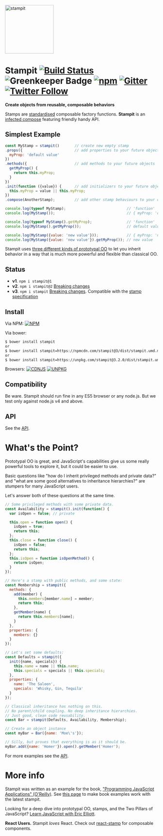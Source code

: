 <img src="https://raw.githubusercontent.com/stampit-org/stampit-logo/master/stampit-logo.png" alt="stampit" width="160" />

# Stampit [![Build Status](https://travis-ci.org/stampit-org/stampit.svg?branch=master)](https://travis-ci.org/stampit-org/stampit) ![Greenkeeper Badge](https://badges.greenkeeper.io/stampit-org/stampit.svg) [![npm](https://img.shields.io/npm/dm/stampit.svg)](https://www.npmjs.com/package/stampit) [![Gitter](https://badges.gitter.im/Join%20Chat.svg)](https://gitter.im/stampit-org/stampit?utm_source=badge&utm_medium=badge&utm_campaign=pr-badge&utm_content=badge) [![Twitter Follow](https://img.shields.io/twitter/follow/stampit.svg?style=social&label=Follow&maxAge=2592000)](https://twitter.com/stampit_org)

**Create objects from reusable, composable behaviors** 
 
Stamps are [standardised](https://github.com/stampit-org/stamp-specification) composable factory functions. **Stampit** is an [infected compose](https://medium.com/@koresar/fun-with-stamps-episode-8-tracking-and-overriding-composition-573aa85ba622) featuring friendly handy API.

 
## Simplest Example

```js
const MyStamp = stampit()       // create new empty stamp
.props({                        // add properties to your future objects
  myProp: 'default value'
})
.methods({                      // add methods to your future objects
  getMyProp() {
    return this.myProp;
  }
})
.init(function ({value}) {      // add initializers to your future objects
  this.myProp = value || this.myProp;
})
.compose(AnotherStamp);         // add other stamp behaviours to your objects

console.log(typeof MyStamp);                            // 'function'
console.log(MyStamp());                                 // { myProp: 'default value' }

console.log(typeof MyStamp().getMyProp);                // 'function'
console.log(MyStamp().getMyProp());                     // default value

console.log(MyStamp({value: 'new value'}));             // { myProp: 'new value' }
console.log(MyStamp({value: 'new value'}).getMyProp()); // new value
```

Stampit uses [three different kinds of prototypal OO](https://vimeo.com/69255635) to let you inherit behavior in a way that is much more powerful and flexible than classical OO.


## Status

* **v1**. `npm i stampit@1`
* **v2**. `npm i stampit@2` [Breaking changes](https://github.com/stampit-org/stampit/releases/tag/2.0)
* **v3**. `npm i stampit` [Breaking changes](https://github.com/stampit-org/stampit/releases/tag/v3.0.0). Compatible with the [stamp specification](https://github.com/stampit-org/stamp-specification)


## Install

Via NPM:
[![NPM](https://nodei.co/npm/stampit.png?downloadRank=true)](https://www.npmjs.com/package/stampit)

Via bower:
```sh
$ bower install stampit
or
$ bower install stampit=https://npmcdn.com/stampit@3/dist/stampit.umd.min.js
or
$ bower install stampit=https://unpkg.com/stampit@3.2.0/dist/stampit.umd.js
```

Browsers: [![CDNJS](https://img.shields.io/cdnjs/v/stampit.svg)](https://cdnjs.com/libraries/stampit)
[![UNPKG](https://img.shields.io/badge/unpkg.com--green.svg)](https://unpkg.com/stampit@latest/dist/stampit.umd.min.js)

## Compatibility

Be ware. Stampit should run fine in any ES5 browser or any node.js. But we test only against node.js v4 and above. 

## API

See the [API](docs/API.md).


# What's the Point?

Prototypal OO is great, and JavaScript's capabilities give us some really powerful tools to explore it, but it could be easier to use.

Basic questions like "how do I inherit privileged methods and private data?" and 
"what are some good alternatives to inheritance hierarchies?" are stumpers for many JavaScript users.

Let's answer both of these questions at the same time.

```js
// Some privileged methods with some private data.
const Availability = stampit().init(function() {
  var isOpen = false; // private

  this.open = function open() {
    isOpen = true;
    return this;
  };
  this.close = function close() {
    isOpen = false;
    return this;
  };
  this.isOpen = function isOpenMethod() {
    return isOpen;
  }
});

// Here's a stamp with public methods, and some state:
const Membership = stampit({
  methods: {
    add(member) {
      this.members[member.name] = member;
      return this;
    },
    getMember(name) {
      return this.members[name];
    }
  },
  properties: {
    members: {}
  }
});

// Let's set some defaults:
const Defaults = stampit({
  init({name, specials}) {
    this.name = name || this.name;
    this.specials = specials || this.specials;
  },
  properties: {
    name: 'The Saloon',
    specials: 'Whisky, Gin, Tequila'
  }
});

// Classical inheritance has nothing on this.
// No parent/child coupling. No deep inheritance hierarchies.
// Just good, clean code reusability.
const Bar = stampit(Defaults, Availability, Membership);

// Create an object instance
const myBar = Bar({name: 'Moe\'s'});

// Silly, but proves that everything is as it should be.
myBar.add({name: 'Homer'}).open().getMember('Homer');
```

For more examples see the [API](docs/API.md).


# More info

Stampit was written as an example for the book, ["Programming JavaScript Applications" (O'Reilly)](http://pjabook.com). See [this page](https://github.com/stampit-org/stampit/blob/master/docs/pjabook-updated-examples.md) to make book examples work with the latest stampit.

Looking for a deep dive into prototypal OO, stamps, and the Two Pillars of JavaScript? [Learn JavaScript with Eric Elliott](https://ericelliottjs.com).

**React Users.** Stampit *loves* React. Check out [react-stamp](https://github.com/stampit-org/react-stamp) for composable components.

